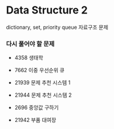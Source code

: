 # Data Structure 2

dictionary, set, priority queue 자료구조 문제

### 다시 풀어야 할 문제

- 4358 생태학

- 7662 이중 우선순위 큐 

- 21939 문제 추천 시스템 1

- 21944 문제 추천 시스템 2

- 2696 중앙값 구하기

- 21942 부품 대여장
